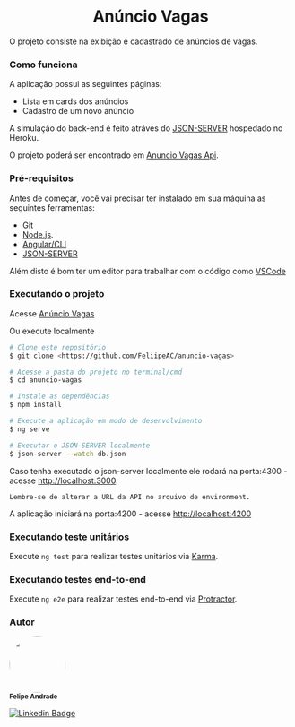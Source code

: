 <h1 style="text-align: center">Anúncio Vagas</h1>

O projeto consiste na exibição e cadastrado de anúncios de vagas.
### Como funciona

A aplicação possui as seguintes páginas:

- Lista em cards dos anúncios
- Cadastro de um novo anúncio

A simulação do back-end é feito atráves do [JSON-SERVER](https://github.com/typicode/json-server "JSON-SERVER") hospedado no Heroku.

O projeto poderá ser encontrado em [Anuncio Vagas Api](https://github.com/FeliipeAC/anuncio-vagas-api).

### Pré-requisitos

Antes de começar, você vai precisar ter instalado em sua máquina as seguintes ferramentas:

- [Git](https://git-scm.com)
- [Node.js](https://nodejs.org/en/).
- [Angular/CLI](https://angular.io/cli)
- [JSON-SERVER](https://github.com/typicode/json-server)

Além disto é bom ter um editor para trabalhar com o código como [VSCode](https://code.visualstudio.com/)

### Executando o projeto

Acesse [Anúncio Vagas](https://anuncio-vagas.herokuapp.com/home)

Ou execute localmente

```bash
# Clone este repositório
$ git clone <https://github.com/FeliipeAC/anuncio-vagas>

# Acesse a pasta do projeto no terminal/cmd
$ cd anuncio-vagas

# Instale as dependências
$ npm install

# Execute a aplicação em modo de desenvolvimento
$ ng serve

# Executar o JSON-SERVER localmente
$ json-server --watch db.json
```

Caso tenha executado o json-server localmente ele rodará na porta:4300 - acesse 
<http://localhost:3000>. 

`Lembre-se de alterar a URL da API no arquivo de environment.`

A aplicação iniciará na porta:4200 - acesse <http://localhost:4200>

### Executando teste unitários

Execute `ng test` para realizar testes unitários via [Karma](https://karma-runner.github.io).

### Executando testes end-to-end

Execute `ng e2e` para realizar testes end-to-end via [Protractor](http://www.protractortest.org/).

### Autor

 <img style="border-radius: 50%;" src="https://media-exp1.licdn.com/dms/image/C4E03AQE5c1YW999-mQ/profile-displayphoto-shrink_200_200/0/1572272493097?e=1625097600&v=beta&t=NngHf0HTr1M7L0YBMsU2IGpe4_QWu9BY3106XdAzvhs" width="100px;" alt=""/>
 <br />
 <sub><b>Felipe Andrade</b></sub></a>

[![Linkedin Badge](https://img.shields.io/badge/-Felipe%20Andrade-blue?style=flat-square&logo=Linkedin&logoColor=white&link=https://www.linkedin.com/in/felipe-ac/)](https://www.linkedin.com/in/felipe-ac/)
